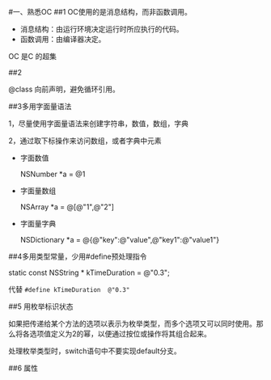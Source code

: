 #一、熟悉OC
##1
OC使用的是消息结构，而非函数调用。

* 消息结构：由运行环境决定运行时所应执行的代码。
* 函数调用：由编译器决定。

OC 是C 的超集

##2

@class 向前声明，避免循环引用。


##3多用字面量语法

1，尽量使用字面量语法来创建字符串，数值，数组，字典

2，通过取下标操作来访问数组，或者字典中元素


* 字面数值
    
    NSNumber *a = @1
    
* 字面量数组

    NSArray *a = @[@"1",@"2"]
    

* 字面量字典

    NSDictionary *a = @{@"key":@"value",@"key1":@"value1"}
    
##4多用类型常量，少用#define预处理指令

static const NSString * kTimeDuration = @"0.3";

代替
`#define kTimeDuration  @"0.3"` 

##5 用枚举标识状态

如果把传递给某个方法的选项以表示为枚举类型，而多个选项又可以同时使用。那么将各选项值定义为2的幂，以便通过按位或操作将其组合起来。

处理枚举类型时，switch语句中不要实现default分支。

##6 属性


    





